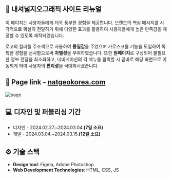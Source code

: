 ## 🎥 내셔널지오그래픽 사이트 리뉴얼

이 페이지는 사용자들에게 더욱 풍부한 경험을 제공합니다. 브랜드의 핵심 메시지를 시각적으로 확실히 전달하기 위해 다양한 효과를 활용하여 사용자들에게 높은 만족감을 제공할 수 있도록 제작되었습니다.

로고의 컬러를 주조색으로 사용하여 **통일감**을 주었으며 가로스크롤 기능을 도입하여 독특한 경험을 선사함으로써 **차별성**을 부여하였습니다.
또한 **원페이지**로 구성되어 불필요한 정보 전달을 최소화하고, 네비게이션의 각 메뉴를 클릭할 시 곧바로 해당 화면으로 이동되게 하여 사용자의 **편리성**을 극대화시켰습니다.

## 🔗 Page link - [natgeokorea.com](https://minji0164.github.io/national-geographic/)

![page](https://github.com/minji0164/meta/blob/main/page.gif?raw=true)

## 💻 디자인 및 퍼블리싱 기간

+ 디자인 - 2024.02.27.~2024.03.04.**(7일 소요)**
+ 개발 - 2024.03.04.~2024.03.15.**(12일 소요)**

## ⚙ 기술 스택

+ **Design tool**: Figma, Adobe Photoshop
+ **Web Development Technologies**: HTML, CSS, JS

